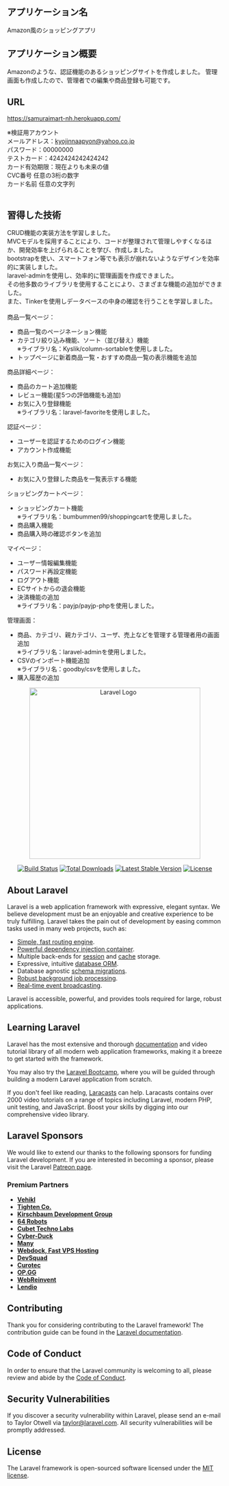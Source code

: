 ## アプリケーション名
 Amazon風のショッピングアプリ
<br>
## アプリケーション概要
 Amazonのような、認証機能のあるショッピングサイトを作成しました。
 管理画面も作成したので、管理者での編集や商品登録も可能です。
<br>
## URL
https://samuraimart-nh.herokuapp.com/  

※検証用アカウント<br>
メールアドレス：kyojinnaapyon@yahoo.co.jp<br>
パスワード：00000000<br>
テストカード：4242424242424242<br>
カード有効期限：現在よりも未来の値<br>
CVC番号	任意の3桁の数字<br>
カード名前	任意の文字列<br>
<br>
## 習得した技術
CRUD機能の実装方法を学習しました。  
MVCモデルを採用することにより、コードが整理されて管理しやすくなるほか、開発効率を上げられることを学び、作成しました。  
bootstrapを使い、スマートフォン等でも表示が崩れないようなデザインを効率的に実装しました。  
laravel-adminを使用し、効率的に管理画面を作成できました。  
その他多数のライブラリを使用することにより、さまざまな機能の追加ができました。  
また、Tinkerを使用しデータベースの中身の確認を行うことを学習しました。  
<br>
商品一覧ページ：  
- 商品一覧のページネーション機能  
- カテゴリ絞り込み機能、ソート（並び替え）機能  
※ライブラリ名：Kyslik/column-sortableを使用しました。  
- トップページに新着商品一覧・おすすめ商品一覧の表示機能を追加    
  
商品詳細ページ：
- 商品のカート追加機能
- レビュー機能(星5つの評価機能も追加)
- お気に入り登録機能  
※ライブラリ名：laravel-favoriteを使用しました。
   
認証ページ：
- ユーザーを認証するためのログイン機能
- アカウント作成機能  
  
お気に入り商品一覧ページ：
- お気に入り登録した商品を一覧表示する機能  
  
ショッピングカートページ：
- ショッピングカート機能  
※ライブラリ名：bumbummen99/shoppingcartを使用しました。
- 商品購入機能
- 商品購入時の確認ボタンを追加  
   
マイページ：
- ユーザー情報編集機能
- パスワード再設定機能
- ログアウト機能
- ECサイトからの退会機能
- 決済機能の追加  
※ライブラリ名：payjp/payjp-phpを使用しました。
  
管理画面：
- 商品、カテゴリ、親カテゴリ、ユーザ、売上などを管理する管理者用の画面追加  
※ライブラリ名：laravel-adminを使用しました。
- CSVのインポート機能追加  
※ライブラリ名：goodby/csvを使用しました。
- 購入履歴の追加


<p align="center"><a href="https://laravel.com" target="_blank"><img src="https://raw.githubusercontent.com/laravel/art/master/logo-lockup/5%20SVG/2%20CMYK/1%20Full%20Color/laravel-logolockup-cmyk-red.svg" width="400" alt="Laravel Logo"></a></p>

<p align="center">
<a href="https://github.com/laravel/framework/actions"><img src="https://github.com/laravel/framework/workflows/tests/badge.svg" alt="Build Status"></a>
<a href="https://packagist.org/packages/laravel/framework"><img src="https://img.shields.io/packagist/dt/laravel/framework" alt="Total Downloads"></a>
<a href="https://packagist.org/packages/laravel/framework"><img src="https://img.shields.io/packagist/v/laravel/framework" alt="Latest Stable Version"></a>
<a href="https://packagist.org/packages/laravel/framework"><img src="https://img.shields.io/packagist/l/laravel/framework" alt="License"></a>
</p>

## About Laravel

Laravel is a web application framework with expressive, elegant syntax. We believe development must be an enjoyable and creative experience to be truly fulfilling. Laravel takes the pain out of development by easing common tasks used in many web projects, such as:

- [Simple, fast routing engine](https://laravel.com/docs/routing).
- [Powerful dependency injection container](https://laravel.com/docs/container).
- Multiple back-ends for [session](https://laravel.com/docs/session) and [cache](https://laravel.com/docs/cache) storage.
- Expressive, intuitive [database ORM](https://laravel.com/docs/eloquent).
- Database agnostic [schema migrations](https://laravel.com/docs/migrations).
- [Robust background job processing](https://laravel.com/docs/queues).
- [Real-time event broadcasting](https://laravel.com/docs/broadcasting).

Laravel is accessible, powerful, and provides tools required for large, robust applications.

## Learning Laravel

Laravel has the most extensive and thorough [documentation](https://laravel.com/docs) and video tutorial library of all modern web application frameworks, making it a breeze to get started with the framework.

You may also try the [Laravel Bootcamp](https://bootcamp.laravel.com), where you will be guided through building a modern Laravel application from scratch.

If you don't feel like reading, [Laracasts](https://laracasts.com) can help. Laracasts contains over 2000 video tutorials on a range of topics including Laravel, modern PHP, unit testing, and JavaScript. Boost your skills by digging into our comprehensive video library.

## Laravel Sponsors

We would like to extend our thanks to the following sponsors for funding Laravel development. If you are interested in becoming a sponsor, please visit the Laravel [Patreon page](https://patreon.com/taylorotwell).

### Premium Partners

- **[Vehikl](https://vehikl.com/)**
- **[Tighten Co.](https://tighten.co)**
- **[Kirschbaum Development Group](https://kirschbaumdevelopment.com)**
- **[64 Robots](https://64robots.com)**
- **[Cubet Techno Labs](https://cubettech.com)**
- **[Cyber-Duck](https://cyber-duck.co.uk)**
- **[Many](https://www.many.co.uk)**
- **[Webdock, Fast VPS Hosting](https://www.webdock.io/en)**
- **[DevSquad](https://devsquad.com)**
- **[Curotec](https://www.curotec.com/services/technologies/laravel/)**
- **[OP.GG](https://op.gg)**
- **[WebReinvent](https://webreinvent.com/?utm_source=laravel&utm_medium=github&utm_campaign=patreon-sponsors)**
- **[Lendio](https://lendio.com)**

## Contributing

Thank you for considering contributing to the Laravel framework! The contribution guide can be found in the [Laravel documentation](https://laravel.com/docs/contributions).

## Code of Conduct

In order to ensure that the Laravel community is welcoming to all, please review and abide by the [Code of Conduct](https://laravel.com/docs/contributions#code-of-conduct).

## Security Vulnerabilities

If you discover a security vulnerability within Laravel, please send an e-mail to Taylor Otwell via [taylor@laravel.com](mailto:taylor@laravel.com). All security vulnerabilities will be promptly addressed.

## License

The Laravel framework is open-sourced software licensed under the [MIT license](https://opensource.org/licenses/MIT).
